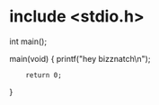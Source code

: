 # include <stdio.h>

int main();

main(void)
{
        printf("hey bizznatch\n");

        return 0;
}
